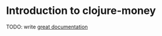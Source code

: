 # Introduction to clojure-money

TODO: write [great documentation](http://jacobian.org/writing/what-to-write/)
